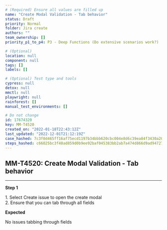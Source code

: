```yaml
---
# (Required) Ensure all values are filled up
name: "Create Modal Validation - Tab behavior"
status: Draft
priority: Normal
folder: Jira create
authors: ""
team_ownership: []
priority_p1_to_p4: P3 - Deep Functions (Do extensive scenarios work?)

# (Optional)
location: null
component: null
tags: []
labels: []

# (Optional) Test type and tools
cypress: null
detox: null
mmctl: null
playwright: null
rainforest: []
manual_test_environments: []

# Do not change
id: 17674320
key: MM-T4520
created_on: "2022-01-18T22:43:12Z"
last_updated: "2022-12-01T21:12:19Z"
case_hashed: 7c3f0d465ff16af75ecd1197b34bbb620cbc004e8d6c39ea84f3430a20fc6c4059018b6c94bf043e5c2676d12b1bec0d
steps_hashed: c66025bc3f40ad859d0b9ee92baf045383bb2ab7a474d866d9ad947274e52bdea2c7b3d7e1f33f79fa6f87f6e9b0b3a3
---
```


<!-- (Auto-generated) Based on frontmatter's "key" and "name" -->

## MM-T4520: Create Modal Validation - Tab behavior

---

**Step 1**

1\. Select Create issue to open the create modal\
2\. Ensure that you can tab through all fields

**Expected**

No issues tabbing through fields
